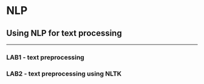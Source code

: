 # NLP
## Using NLP for text processing 
---
### LAB1 - text preprocessing
### LAB2 - text preprocessing using NLTK
